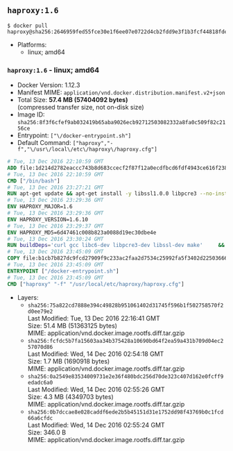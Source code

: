 ## `haproxy:1.6`

```console
$ docker pull haproxy@sha256:2646959fed55fce30e1f6ee07e0722d4cb2fdd9e3f1b3fcf44818fde2b3de285
```

-	Platforms:
	-	linux; amd64

### `haproxy:1.6` - linux; amd64

-	Docker Version: 1.12.3
-	Manifest MIME: `application/vnd.docker.distribution.manifest.v2+json`
-	Total Size: **57.4 MB (57404092 bytes)**  
	(compressed transfer size, not on-disk size)
-	Image ID: `sha256:8f3f6cfef9ab032419b65aba9026ecb92712503082332a8fa0c509f82c2156ce`
-	Entrypoint: `["\/docker-entrypoint.sh"]`
-	Default Command: `["haproxy","-f","\/usr\/local\/etc\/haproxy\/haproxy.cfg"]`

```dockerfile
# Tue, 13 Dec 2016 22:10:59 GMT
ADD file:1d214d2782eaccc743b8d683ccecf2f87f12a0ecdfbcd6fdf4943ce616f23870 in / 
# Tue, 13 Dec 2016 22:10:59 GMT
CMD ["/bin/bash"]
# Tue, 13 Dec 2016 23:27:21 GMT
RUN apt-get update && apt-get install -y libssl1.0.0 libpcre3 --no-install-recommends && rm -rf /var/lib/apt/lists/*
# Tue, 13 Dec 2016 23:29:36 GMT
ENV HAPROXY_MAJOR=1.6
# Tue, 13 Dec 2016 23:29:36 GMT
ENV HAPROXY_VERSION=1.6.10
# Tue, 13 Dec 2016 23:29:37 GMT
ENV HAPROXY_MD5=6d47461c008b823a0088d19ec30dbe4e
# Tue, 13 Dec 2016 23:30:24 GMT
RUN buildDeps='curl gcc libc6-dev libpcre3-dev libssl-dev make' 	&& set -x 	&& apt-get update && apt-get install -y $buildDeps --no-install-recommends && rm -rf /var/lib/apt/lists/* 	&& curl -SL "http://www.haproxy.org/download/${HAPROXY_MAJOR}/src/haproxy-${HAPROXY_VERSION}.tar.gz" -o haproxy.tar.gz 	&& echo "${HAPROXY_MD5}  haproxy.tar.gz" | md5sum -c 	&& mkdir -p /usr/src/haproxy 	&& tar -xzf haproxy.tar.gz -C /usr/src/haproxy --strip-components=1 	&& rm haproxy.tar.gz 	&& make -C /usr/src/haproxy 		TARGET=linux2628 		USE_PCRE=1 PCREDIR= 		USE_OPENSSL=1 		USE_ZLIB=1 		all 		install-bin 	&& mkdir -p /usr/local/etc/haproxy 	&& cp -R /usr/src/haproxy/examples/errorfiles /usr/local/etc/haproxy/errors 	&& rm -rf /usr/src/haproxy 	&& apt-get purge -y --auto-remove $buildDeps
# Tue, 13 Dec 2016 23:45:09 GMT
COPY file:b1cb7b827dc9fcd27909f9c233ac2faa2d7534c25992fa5f3402d22503666d6d in / 
# Tue, 13 Dec 2016 23:45:09 GMT
ENTRYPOINT ["/docker-entrypoint.sh"]
# Tue, 13 Dec 2016 23:45:09 GMT
CMD ["haproxy" "-f" "/usr/local/etc/haproxy/haproxy.cfg"]
```

-	Layers:
	-	`sha256:75a822cd7888e394c49828b951061402d31745f596b1f502758570f2d0ee79e2`  
		Last Modified: Tue, 13 Dec 2016 22:16:41 GMT  
		Size: 51.4 MB (51363125 bytes)  
		MIME: application/vnd.docker.image.rootfs.diff.tar.gzip
	-	`sha256:fcfdc5b7fa15603aa34b375428a10690bd64f2ea59a431b709d04ec257070d86`  
		Last Modified: Wed, 14 Dec 2016 02:54:18 GMT  
		Size: 1.7 MB (1690918 bytes)  
		MIME: application/vnd.docker.image.rootfs.diff.tar.gzip
	-	`sha256:0a2549e83534009731e2e36f480bdc256d70de323c407d162e0fcff9edadc6a0`  
		Last Modified: Wed, 14 Dec 2016 02:55:26 GMT  
		Size: 4.3 MB (4349703 bytes)  
		MIME: application/vnd.docker.image.rootfs.diff.tar.gzip
	-	`sha256:0b7dccae8e028caddf6ede2b5b45151d31e1752dd98f43769b0c1fcd66a6cfdc`  
		Last Modified: Wed, 14 Dec 2016 02:55:24 GMT  
		Size: 346.0 B  
		MIME: application/vnd.docker.image.rootfs.diff.tar.gzip
